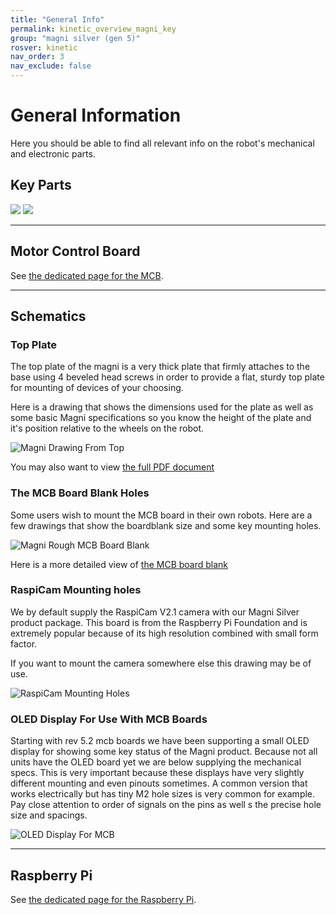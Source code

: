 ```yaml
---
title: "General Info"
permalink: kinetic_overview_magni_key
group: "magni silver (gen 5)"
rosver: kinetic
nav_order: 3
nav_exclude: false
---
```


# General Information

Here you should be able to find all relevant info on the robot's mechanical and electronic parts.

## Key Parts

<img src="assets/Magni_Front_View_1.jpg" >

<img src="assets/Magni_Front_View_2.jpg" >

<hr>

## Motor Control Board

See [the dedicated page for the MCB](kinetic_magnisilver_mcb).

<hr>

## Schematics

### Top Plate

The top plate of the magni is a very thick plate that firmly attaches to the base using 4 beveled head screws in order to provide a flat, sturdy top plate for mounting of devices of your choosing.

Here is a drawing that shows the dimensions used for the plate as well as some basic Magni specifications so you know the height of the plate and it's position relative to the wheels on the robot.

![Magni Drawing From Top](assets/support/MagniTopPlateDetail.jpg)

You may also want to view [the full PDF document](assets/support/Ubiquity_Robotics-Magni-Mechanical-TopPlateAndWheels.PDF)

### The MCB Board Blank Holes

Some users wish to mount the MCB board in their own robots.  Here are a few drawings that show the boardblank size and some key mounting holes.  

![Magni Rough MCB Board Blank](assets/support/MagniMcbRoughBoardBlank.jpg)

Here is a more detailed view of [the MCB board blank](assets/support/Mcb_5p2_MountingHoles.pdf)

### RaspiCam Mounting holes

We by default supply the RaspiCam V2.1 camera with our Magni Silver product package.  This board is from the Raspberry Pi Foundation and is extremely popular because of its high resolution combined with small form factor.

If you want to mount the camera somewhere else this drawing may be of use.

![RaspiCam Mounting Holes](assets/support/RaspiCamMechanicalFromTop.jpg)

### OLED Display For Use With MCB Boards

Starting with rev 5.2 mcb boards we have been supporting a small OLED display for showing some key status of the Magni product.    Because not all units have the OLED board yet we are below supplying the mechanical specs.   This is very important because these displays have very slightly different mounting and even pinouts sometimes.  A common version that works electrically but has tiny M2 hole sizes is very common for example.  Pay close attention to order of signals on the pins as well s the precise hole size and spacings.

![OLED Display For MCB](assets/support/OLED_Specification.jpg)

<hr>

## Raspberry Pi

See [the dedicated page for the Raspberry Pi](kinetic_overview_raspberrypi).